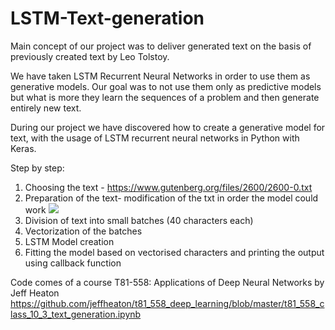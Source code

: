 # LSTM-Text-generation

Main concept of our project was to deliver generated text on the basis of previously created text by Leo Tolstoy. 

We have taken LSTM Recurrent Neural Networks in order to use them as generative models. Our goal was to not use them only as predictive models but what is more they learn the sequences of a problem and then generate entirely new text.

During our project we have discovered how to create a generative model for text, with the usage of LSTM recurrent neural networks in Python with Keras. 

Step by step:
1. Choosing the text - https://www.gutenberg.org/files/2600/2600-0.txt
2. Preparation of the text- modification of the txt in order the model could work
![](https://user-images.githubusercontent.com/61584933/82455348-2479b180-9ab3-11ea-889a-7bcd223f9bff.png)
3. Division of text into small batches (40 characters each)
4. Vectorization of the batches
5. LSTM Model creation
6. Fitting the model based on vectorised characters and printing the output using callback function


Code comes of a course T81-558: Applications of Deep Neural Networks by Jeff Heaton
https://github.com/jeffheaton/t81_558_deep_learning/blob/master/t81_558_class_10_3_text_generation.ipynb
